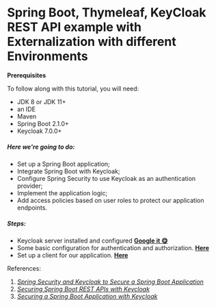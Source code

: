 # Spring Boot, Thymeleaf, KeyCloak REST API example with Externalization with different Environments 


**Prerequisites**

To follow along with this tutorial, you will need:

- JDK 8 or JDK 11+
- an IDE
- Maven
- Spring Boot 2.1.0+
- Keycloak 7.0.0+


##### Here we're going to do:

- Set up a Spring Boot application;
- Integrate Spring Boot with Keycloak;
- Configure Spring Security to use Keycloak as an authentication provider;
- Implement the application logic;
- Add access policies based on user roles to protect our application endpoints.

##### Steps:

- Keycloak server installed and configured [**Google it 😋**](https://www.thomasvitale.com/introducing-keycloak-identity-access-management/)
- Some basic configuration for authentication and authorization. [**Here**](https://www.thomasvitale.com/keycloak-configuration-authentication-authorisation/)
- Set up a client for our application. [**Here**](https://www.thomasvitale.com/keycloak-authentication-flow-sso-client/)









References:
1. [_Spring Security and Keycloak to Secure a Spring Boot Application_](https://www.thomasvitale.com/spring-security-keycloak/)
2. [_Securing Spring Boot REST APIs with Keycloak_](https://medium.com/devops-dudes/securing-spring-boot-rest-apis-with-keycloak-1d760b2004e)
3. [_Securing a Spring Boot Application with Keycloak_](https://www.thomasvitale.com/spring-boot-keycloak-security/)


